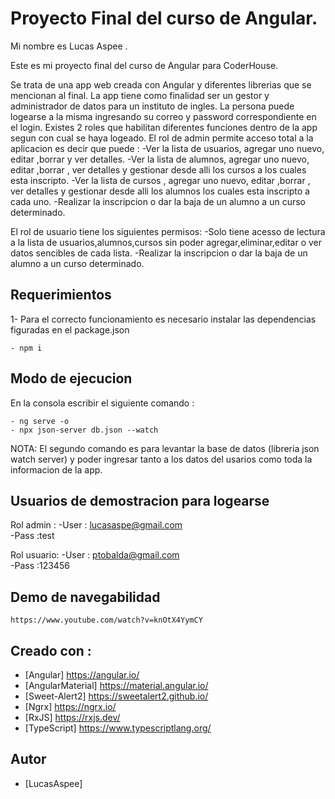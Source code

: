 # Proyecto Final del curso de Angular.

Mi nombre es Lucas Aspee .

Este es mi proyecto final del curso de Angular para CoderHouse.

Se trata de una app web creada con Angular y diferentes librerias que se mencionan al final.
La app tiene como finalidad ser un gestor y administrador de datos para un instituto de ingles.
La persona puede logearse a la misma ingresando su correo y password correspondiente en el login. Existes 2 roles que habilitan diferentes funciones dentro de la app segun con cual se haya logeado. El rol de admin permite acceso total a la aplicacion es decir que puede :
-Ver la lista de usuarios, agregar uno nuevo, editar ,borrar y ver detalles.
-Ver la lista de alumnos, agregar uno nuevo, editar ,borrar , ver detalles y gestionar desde alli los cursos a los cuales esta inscripto.
-Ver la lista de cursos , agregar uno nuevo, editar ,borrar , ver detalles y gestionar desde alli los alumnos los cuales esta inscripto a cada uno.
-Realizar la inscripcion o dar la baja de un alumno a un curso determinado.

El rol de usuario tiene los siguientes permisos:
-Solo tiene acesso de lectura a la lista de usuarios,alumnos,cursos sin poder agregar,eliminar,editar o ver datos sencibles de cada lista.
-Realizar la inscripcion o dar la baja de un alumno a un curso determinado.

## Requerimientos


1- Para el correcto funcionamiento es necesario instalar las dependencias figuradas en el package.json
```
- npm i
```


## Modo de ejecucion
En la consola escribir el siguiente comando :
```
- ng serve -o
- npx json-server db.json --watch
```

NOTA: El segundo comando es para levantar la base de datos (libreria json watch server) y poder ingresar tanto a los datos del usarios como toda la informacion de la app.


## Usuarios de demostracion para logearse

 Rol admin :
 -User : lucasaspe@gmail.com   
 -Pass :test

 Rol usuario:
-User : ptobalda@gmail.com  
-Pass :123456

## Demo de navegabilidad

```
https://www.youtube.com/watch?v=knOtX4YymCY

```


## Creado con :

* [Angular] https://angular.io/
* [AngularMaterial] https://material.angular.io/
* [Sweet-Alert2] https://sweetalert2.github.io/
* [Ngrx] https://ngrx.io/
* [RxJS] https://rxjs.dev/
* [TypeScript] https://www.typescriptlang.org/


## Autor

- [LucasAspee]